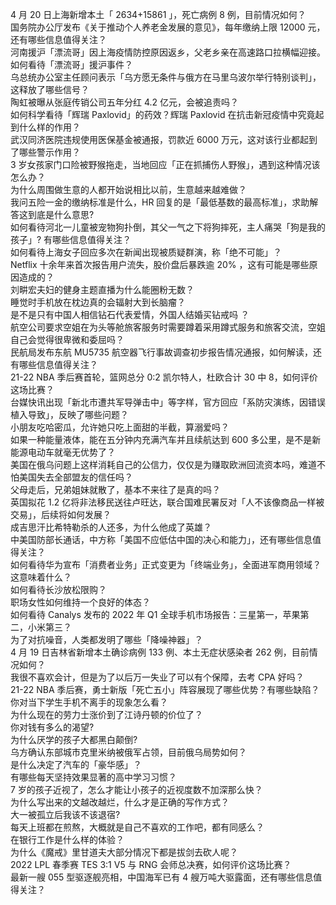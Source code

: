 4 月 20 日上海新增本土「 2634+15861 」，死亡病例 8 例，目前情况如何？  
国务院办公厅发布《关于推动个人养老金发展的意见》，每年缴纳上限 12000 元，还有哪些信息值得关注？  
河南援沪「漂流哥」因上海疫情防控原因返乡，父老乡亲在高速路口拉横幅迎接。如何看待「漂流哥」援沪事件？  
乌总统办公室主任顾问表示「乌方愿无条件与俄方在马里乌波尔举行特别谈判」，这释放了哪些信号？  
陶虹被曝从张庭传销公司五年分红 4.2 亿元，会被追责吗？  
如何科学看待「辉瑞 Paxlovid」的药效？辉瑞 Paxlovid 在抗击新冠疫情中究竟起到什么样的作用？  
武汉同济医院违规使用医保基金被通报，罚款近 6000 万元，这对该行业都起到了哪些警示作用？  
3 岁女孩家门口险被野猴拖走，当地回应「正在抓捕伤人野猴」，遇到这种情况该怎么办？  
为什么周围做生意的人都开始说相比以前，生意越来越难做？  
我问五险一金的缴纳标准是什么，HR 回复的是「最低基数的最高标准」，求助解答这到底是什么意思?  
如何看待河北一儿童被宠物狗扑倒，其父一气之下将狗摔死，主人痛哭「狗是我的孩子」? 有哪些信息值得关注？  
如何看待上海女子回应多次在新闻出现被质疑群演，称「绝不可能」？  
Netflix 十余年来首次报告用户流失，股价盘后暴跌逾 20% ，这有可能是哪些原因造成的？  
刘畊宏夫妇的健身主题直播为什么能圈粉无数？  
睡觉时手机放在枕边真的会辐射大到长脑瘤？  
是不是只有中国人相信钻石代表爱情，外国人结婚买钻戒吗 ？  
航空公司要求空姐在为头等舱旅客服务时需要蹲着采用蹲式服务和旅客交流，空姐自己会觉得很卑微和委屈吗？  
民航局发布东航 MU5735 航空器飞行事故调查初步报告情况通报，如何解读，还有哪些信息值得关注？  
21-22 NBA 季后赛首轮，篮网总分 0:2 凯尔特人，杜欧合计 30 中 8，如何评价这场比赛？  
台媒快讯出现「新北市遭共军导弹击中」等字样，官方回应「系防灾演练，因错误植入导致」，反映了哪些问题？  
小朋友吃哈密瓜，允许她只吃上面甜的半截，算溺爱吗？  
如果一种能量液体，能在五分钟内充满汽车并且续航达到 600 多公里，是不是新能源电动车就毫无优势了？  
美国在俄乌问题上这样消耗自己的公信力，仅仅是为赚取欧洲回流资本吗，难道不怕美国失去全部盟友的信任吗？  
父母走后，兄弟姐妹就散了，基本不来往了是真的吗？  
英国拟花 1.2 亿将非法移民送往卢旺达，联合国难民署反对「人不该像商品一样被交易」，后续将如何发展？  
成吉思汗比希特勒杀的人还多，为什么他成了英雄？  
中美国防部长通话，中方称「美国不应低估中国的决心和能力」，还有哪些信息值得关注？  
如何看待华为宣布「消费者业务」正式变更为「终端业务」，全面进军商用领域？这意味着什么？  
如何看待长沙放松限购？  
职场女性如何维持一个良好的体态？  
如何看待 Canalys 发布的 2022 年 Q1 全球手机市场报告：三星第一，苹果第二，小米第三？  
为了对抗噪音，人类都发明了哪些「降噪神器」？  
4 月 19 日吉林省新增本土确诊病例 133 例、本土无症状感染者 262 例，目前情况如何？  
我很不喜欢会计，但是为了以后万一失业了可以有个保障，去考 CPA 好吗？  
21-22 NBA 季后赛，勇士新版「死亡五小」阵容展现了哪些优势？有哪些缺陷？  
你对当下学生手机不离手的现象怎么看？  
为什么现在的劳力士涨价到了江诗丹顿的价位了？  
你对钱有多么的渴望?  
为什么厌学的孩子大都黑白颠倒?  
乌方确认东部城市克里米纳被俄军占领，目前俄乌局势如何？  
是什么决定了汽车的「豪华感」？  
有哪些每天坚持效果显著的高中学习习惯？  
7 岁的孩子近视了，怎么才能让小孩子的近视度数不加深那么快？  
为什么写出来的文越改越烂，什么才是正确的写作方式？  
大一被孤立后我该不该退宿?  
每天上班都在煎熬，大概就是自己不喜欢的工作吧，都有同感么？  
在银行工作是什么样的体验？  
为什么《魔戒》里甘道夫大部分情况下都是拔剑去砍人呢？  
2022 LPL 春季赛 TES 3:1 V5 与 RNG 会师总决赛，如何评价这场比赛？  
最新一艘 055 型驱逐舰亮相，中国海军已有 4 艘万吨大驱露面，还有哪些信息值得关注？  
